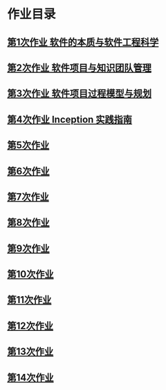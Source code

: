 
# 作业目录
## [第1次作业 软件的本质与软件工程科学](https://blog.csdn.net/jellicex/article/details/88564682)
## [第2次作业 软件项目与知识团队管理](hw2.md)
## [第3次作业 软件项目过程模型与规划](第三单元作业.md)
## [第4次作业 Inception 实践指南](第四单元作业.md)
## [第5次作业 ](第五单元作业.md)
## [第6次作业 ](第单元作业.md)
## [第7次作业 ](第单元作业.md)
## [第8次作业 ](第单元作业.md)
## [第9次作业 ](第单元作业.md)
## [第10次作业 ](第单元作业.md)
## [第11次作业 ](第单元作业.md)
## [第12次作业 ](第单元作业.md)
## [第13次作业 ](第单元作业.md)
## [第14次作业 ](第单元作业.md)
